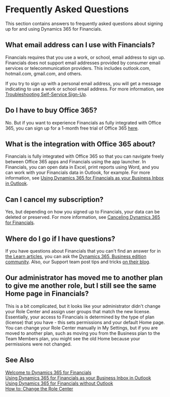 <properties
    pageTitle="Frequently Asked Questions| Financials"
    description="Frequently asked questions about signing up for and using Dynamics 365 for Financials."
    services="project-madeira"
    documentationCenter=""
    authors="edupont04"
/>
<tags
    ms.service="project-madeira"
    ms.topic="article"
    ms.devlang="na"
    ms.tgt_pltfrm="na"
    ms.workload="na"
    ms.date="11/04/2016"
    ms.author="edupont04" />


# Frequently Asked Questions
This section contains answers to frequently asked questions about signing up for and using Dynamics 365 for Financials.  

## What email address can I use with Financials?
Financials requires that you use a work, or school, email address to sign up. Financials does not support email addresses provided by consumer email services or telecommunication providers. This includes outlook.com, hotmail.com, gmail.com, and others.  

If you try to sign up with a personal email address, you will get a message indicating to use a work or school email address. For more information, see [Troubleshooting Self-Service Sign-Up](ui-troubleshoot-self-signup.md).  

## Do I have to buy Office 365?
No. But if you want to experience Financials as fully integrated with Office 365, you can sign up for a 1-month free trial of Office 365 [here](https://products.office.com/try).  

## What is the integration with Office 365 about?
Financials is fully integrated with Office 365 so that you can navigate freely between Office 365 apps and Financials using the app launcher. In Financials, you can open data in Excel, print reports using Word, and you can work with your Financials data in Outlook, for example. For more information, see [Using Dynamics 365 for Financials as your Business Inbox in Outlook](madeira-outlook.md).  

## Can I cancel my subscription?
Yes, but depending on how you signed up to Financials, your data can be deleted or preserved. For more information, see [Canceling Dynamics 365 for Financials](madeira-cancel.md).  

## Where do I go if I have questions?
If you have questions about Financials that you can't find an answer for in [the Learn articles](http://go.microsoft.com/fwlink/?LinkID=784954), you can ask the [Dynamics 365, Business edition community](https://community.dynamics.com/business). Also, our Support team post tips and tricks [on their blog](blogs.msdn.microsoft.com/dyn365finsupport).

## Our administrator has moved me to another plan to give me another role, but I still see the same Home page in Financials?
This is a bit complicated, but it looks like your administrator didn't change your Role Center and assign user groups that match the new license. Essentially, your access to Financials is determined by the type of plan (license) that you have - this sets permissions and your default Home page. You can change your Role Center manually in My Settings, but if you are moved to another plan, such as moving you from the Business plan to the Team Members plan, you might see the old Home because your permissions were not changed.  

## See Also
[Welcome to Dynamics 365 for Financials](madeira-get-started.md)  
[Using Dynamics 365 for Financials as your Business Inbox in Outlook](madeira-outlook.md)  
[Using Dynamics 365 for Financials without Outlook](madeira-no-outlook.md)  
[How to: Change the Role Center](change-role.md)  
